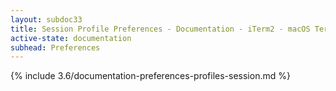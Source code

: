 ```yaml
---
layout: subdoc33
title: Session Profile Preferences - Documentation - iTerm2 - macOS Terminal Replacement
active-state: documentation
subhead: Preferences
---
```

{% include 3.6/documentation-preferences-profiles-session.md %}
